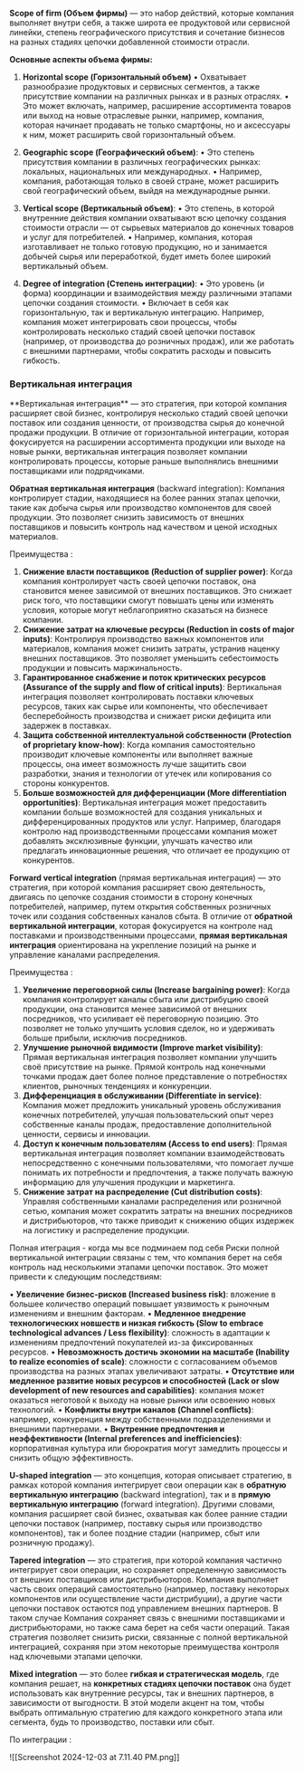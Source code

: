 **Scope of firm (Объем фирмы)** — это набор действий, которые компания выполняет внутри себя, а также широта ее продуктовой или сервисной линейки, степень географического присутствия и сочетание бизнесов на разных стадиях цепочки добавленной стоимости отрасли.

**Основные аспекты объема фирмы:**
1. **Horizontal scope (Горизонтальный объем)**
• Охватывает разнообразие продуктовых и сервисных сегментов, а также присутствие компании на различных рынках и в разных отраслях.
• Это может включать, например, расширение ассортимента товаров или выход на новые отраслевые рынки, например, компания, которая начинает продавать не только смартфоны, но и аксессуары к ним, может расширить свой горизонтальный объем.

2. **Geographic scope (Географический объем)**:
• Это степень присутствия компании в различных географических рынках: локальных, национальных или международных.
• Например, компания, работающая только в своей стране, может расширить свой географический объем, выйдя на международные рынки.

3. **Vertical scope (Вертикальный объем)**:
• Это степень, в которой внутренние действия компании охватывают всю цепочку создания стоимости отрасли — от сырьевых материалов до конечных товаров и услуг для потребителей.
• Например, компания, которая изготавливает не только готовую продукцию, но и занимается добычей сырья или переработкой, будет иметь более широкий вертикальный объем.

4. **Degree of integration (Степень интеграции)**:
• Это уровень (и форма) координации и взаимодействия между различными этапами цепочки создания стоимости.
• Включает в себя как горизонтальную, так и вертикальную интеграцию. Например, компания может интегрировать свои процессы, чтобы контролировать несколько стадий своей цепочки поставок (например, от производства до розничных продаж), или же работать с внешними партнерами, чтобы сократить расходы и повысить гибкость.


<h3>Вертикальная интеграция</h3>  
**Вертикальная интеграция** — это стратегия, при которой компания расширяет свой бизнес, контролируя несколько стадий своей цепочки поставок или создания ценности, от производства сырья до конечной продажи продукции. В отличие от горизонтальной интеграции, которая фокусируется на расширении ассортимента продукции или выходе на новые рынки, вертикальная интеграция позволяет компании контролировать процессы, которые раньше выполнялись внешними поставщиками или подрядчиками.

**Обратная вертикальная интеграция** (backward integration): Компания контролирует стадии, находящиеся на более ранних этапах цепочки, такие как добыча сырья или производство компонентов для своей продукции. Это позволяет снизить зависимость от внешних поставщиков и повысить контроль над качеством и ценой исходных материалов.

Преимущества : 
1. **Снижение власти поставщиков (Reduction of supplier power)**: Когда компания контролирует часть своей цепочки поставок, она становится менее зависимой от внешних поставщиков. Это снижает риск того, что поставщики смогут повышать цены или изменять условия, которые могут неблагоприятно сказаться на бизнесе компании.
2. **Снижение затрат на ключевые ресурсы (Reduction in costs of major inputs)**: Контролируя производство важных компонентов или материалов, компания может снизить затраты, устранив наценку внешних поставщиков. Это позволяет уменьшить себестоимость продукции и повысить маржинальность.
3. **Гарантированное снабжение и поток критических ресурсов (Assurance of the supply and flow of critical inputs)**: Вертикальная интеграция позволяет контролировать поставки ключевых ресурсов, таких как сырье или компоненты, что обеспечивает бесперебойность производства и снижает риски дефицита или задержек в поставках.
4. **Защита собственной интеллектуальной собственности (Protection of proprietary know-how)**: Когда компания самостоятельно производит ключевые компоненты или выполняет важные процессы, она имеет возможность лучше защитить свои разработки, знания и технологии от утечек или копирования со стороны конкурентов.
5. **Больше возможностей для дифференциации (More differentiation opportunities)**: Вертикальная интеграция может предоставить компании больше возможностей для создания уникальных и дифференцированных продуктов или услуг. Например, благодаря контролю над производственными процессами компания может добавлять эксклюзивные функции, улучшать качество или предлагать инновационные решения, что отличает ее продукцию от конкурентов.



**Forward vertical integration** (прямая вертикальная интеграция) — это стратегия, при которой компания расширяет свою деятельность, двигаясь по цепочке создания стоимости в сторону конечных потребителей, например, путем открытия собственных розничных точек или создания собственных каналов сбыта. В отличие от **обратной вертикальной интеграции**, которая фокусируется на контроле над поставками и производственными процессами, **прямая вертикальная интеграция** ориентирована на укрепление позиций на рынке и управление каналами распределения.

Преимущества : 
1. **Увеличение переговорной силы (Increase bargaining power)**:  Когда компания контролирует каналы сбыта или дистрибуцию своей продукции, она становится менее зависимой от внешних посредников, что усиливает её переговорную позицию. Это позволяет не только улучшить условия сделок, но и удерживать больше прибыли, исключив посредников.
2. **Улучшение рыночной видимости (Improve market visibility)**: Прямая вертикальная интеграция позволяет компании улучшить своё присутствие на рынке. Прямой контроль над конечными точками продаж дает более полное представление о потребностях клиентов, рыночных тенденциях и конкуренции.
3. **Дифференциация в обслуживании (Differentiate in service)**: Компания может предложить уникальный уровень обслуживания конечных потребителей, улучшая пользовательский опыт через собственные каналы продаж, предоставление дополнительной ценности, сервисы и инновации.
4. **Доступ к конечным пользователям (Access to end users)**: Прямая вертикальная интеграция позволяет компании взаимодействовать непосредственно с конечными пользователями, что помогает лучше понимать их потребности и предпочтения, а также получать важную информацию для улучшения продукции и маркетинга.
5. **Снижение затрат на распределение (Cut distribution costs)**: Управляя собственными каналами распределения или розничной сетью, компания может сократить затраты на внешних посредников и дистрибьюторов, что также приводит к снижению общих издержек на логистику и распределение продукции.


Полная итеграция - когда мы все подминаем под себя 
Риски полной вертикальной интеграции связаны с тем, что компания берет на себя контроль над несколькими этапами цепочки поставок. Это может привести к следующим последствиям:

• **Увеличение бизнес-рисков (Increased business risk)**: вложение в большее количество операций повышает уязвимость к рыночным изменениям и внешним факторам.
• **Медленное внедрение технологических новшеств и низкая гибкость (Slow to embrace technological advances / Less flexibility)**: сложность в адаптации к изменениям предпочтений покупателей из-за фиксированных ресурсов.
• **Невозможность достичь экономии на масштабе (Inability to realize economies of scale)**: сложности с согласованием объемов производства на разных этапах увеличивают затраты.
• **Отсутствие или медленное развитие новых ресурсов и способностей (Lack or slow development of new resources and capabilities)**: компания может оказаться неготовой к выходу на новые рынки или освоению новых технологий.
• **Конфликты внутри каналов (Channel conflicts)**: например, конкуренция между собственными подразделениями и внешними партнерами.
• **Внутренние предпочтения и неэффективности (Internal preferences and inefficiencies)**: корпоративная культура или бюрократия могут замедлить процессы и снизить общую эффективность.

  
**U-shaped integration** — это концепция, которая описывает стратегию, в рамках которой компания интегрирует свои операции как в **обратную вертикальную интеграцию** (backward integration), так и в **прямую вертикальную интеграцию** (forward integration). Другими словами, компания расширяет свой бизнес, охватывая как более ранние стадии цепочки поставок (например, поставку сырья или производство компонентов), так и более поздние стадии (например, сбыт или розничную продажу).

**Tapered integration** — это стратегия, при которой компания частично интегрирует свои операции, но сохраняет определенную зависимость от внешних поставщиков или дистрибьюторов. Компания выполняет часть своих операций самостоятельно (например, поставку некоторых компонентов или осуществление части дистрибуции), а другие части цепочки поставок остаются под управлением внешних партнеров. В таком случае  Компания сохраняет связь с внешними поставщиками и дистрибьюторами, но также сама берет на себя части операций. Такая стратегия позволяет снизить риски, связанные с полной вертикальной интеграцией, сохраняя при этом некоторые преимущества контроля над ключевыми этапами цепочки.

**Mixed integration** — это более **гибкая и стратегическая модель**, где компания решает, на **конкретных стадиях цепочки поставок** она будет использовать как внутренние ресурсы, так и внешних партнеров, в зависимости от выгодности. В этой модели акцент на том, чтобы выбрать оптимальную стратегию для каждого конкретного этапа или сегмента, будь то производство, поставки или сбыт.

По интеграции : 

![[Screenshot 2024-12-03 at 7.11.40 PM.png]]





